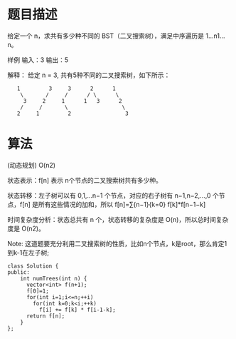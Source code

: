 # 题目描述
给定一个 n，求共有多少种不同的 BST（二叉搜索树），满足中序遍历是 1…n1…n。

样例
输入：3
输出：5

解释：
给定 n = 3, 共有5种不同的二叉搜索树，如下所示：

```
   1         3     3      2      1
    \       /     /      / \      \
     3     2     1      1   3      2
    /     /       \                 \
   2     1         2                 3
```

# 算法
(动态规划) O(n2)

状态表示：f[n] 表示 n个节点的二叉搜索树共有多少种。

状态转移：左子树可以有 0,1,…n−1 个节点，对应的右子树有 n−1,n−2,…,0 个节点，f[n] 是所有这些情况的加和，所以 f[n]=∑{n−1}{k=0} f[k]\*f[n−1−k]

时间复杂度分析：状态总共有 n 个，状态转移的复杂度是 O(n)，所以总时间复杂度是 O(n2)。

Note: 这道题要充分利用二叉搜索树的性质，比如n个节点，k是root，那么肯定1到k-1在左子树;


```
class Solution {
public:
    int numTrees(int n) {
      vector<int> f(n+1);
      f[0]=1;
      for(int i=1;i<=n;++i)
        for(int k=0;k<i;++k)
          f[i] += f[k] * f[i-1-k];
      return f[n];
    }
};
```